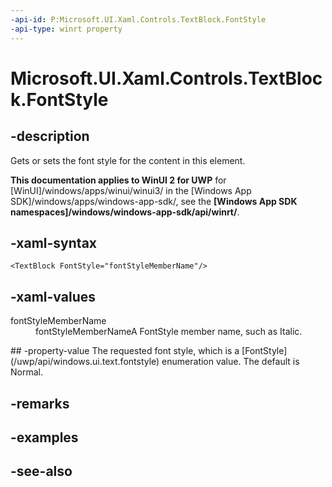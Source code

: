 ```yaml
---
-api-id: P:Microsoft.UI.Xaml.Controls.TextBlock.FontStyle
-api-type: winrt property
---
```


<!-- Property syntax
public Windows.UI.Text.FontStyle FontStyle { get;  set; }
-->

# Microsoft.UI.Xaml.Controls.TextBlock.FontStyle

## -description
Gets or sets the font style for the content in this element.

**This documentation applies to WinUI 2 for UWP** for [WinUI]/windows/apps/winui/winui3/ in the [Windows App SDK]/windows/apps/windows-app-sdk/, see the **[Windows App SDK namespaces]/windows/windows-app-sdk/api/winrt/**.

## -xaml-syntax
```xaml
<TextBlock FontStyle="fontStyleMemberName"/>
```


## -xaml-values
<dl><dt>fontStyleMemberName</dt><dd>fontStyleMemberNameA FontStyle member name, such as Italic.</dd>
</dl>
## -property-value
The requested font style, which is a [FontStyle](/uwp/api/windows.ui.text.fontstyle) enumeration value. The default is Normal.

## -remarks

## -examples

## -see-also
